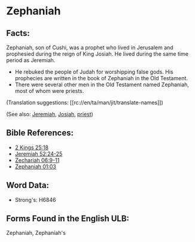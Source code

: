 # Zephaniah

## Facts:

Zephaniah, son of Cushi, was a prophet who lived in Jerusalem and prophesied during the reign of King Josiah. He lived during the same time period as Jeremiah.

* He rebuked the people of Judah for worshipping false gods. His prophecies are written in the book of Zephaniah in the Old Testament.
* There were several other men in the Old Testament named Zephaniah, most of whom were priests.

(Translation suggestions: [[rc://en/ta/man/jit/translate-names]])

(See also: [Jeremiah](../names/jeremiah.md), [Josiah](../names/josiah.md), [priest](../kt/priest.md))

## Bible References:

* [2 Kings 25:18](rc://en/tn/help/2ki/25/18)
* [Jeremiah 52:24-25](rc://en/tn/help/jer/52/24)
* [Zechariah 06:9-11](rc://en/tn/help/zec/06/09)
* [Zephaniah 01:03](rc://en/tn/help/zep/01/03)

## Word Data:

* Strong's: H6846

## Forms Found in the English ULB:

Zephaniah, Zephaniah's
